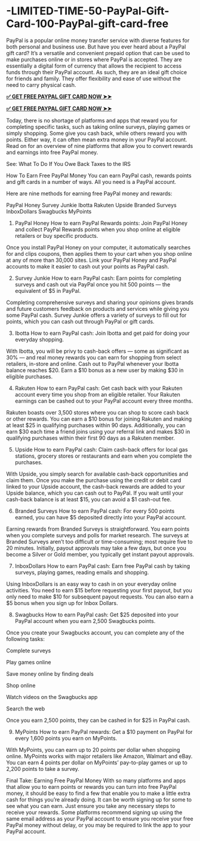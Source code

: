 # -LIMITED-TIME-50-PayPal-Gift-Card-100-PayPal-gift-card-free
PayPal is a popular online money transfer service with diverse features for both personal and business use. But have you ever heard about a PayPal gift card? It’s a versatile and convenient prepaid option that can be used to make purchases online or in stores where PayPal is accepted. They are essentially a digital form of currency that allows the recipient to access funds through their PayPal account. As such, they are an ideal gift choice for friends and family. They offer flexibility and ease of use without the need to carry physical cash.


**[✅ GET FREE PAYPAL GIFT CARD NOW ➤➤](https://bestoffers1.xyz/paypal-gift-card/)**


**[✅ GET FREE PAYPAL GIFT CARD NOW ➤➤](https://bestoffers1.xyz/paypal-gift-card/)**


Today, there is no shortage of platforms and apps that reward you for completing specific tasks, such as taking online surveys, playing games or simply shopping. Some give you cash back, while others reward you with points. Either way, it can often mean extra money in your PayPal account. Read on for an overview of nine platforms that allow you to convert rewards and earnings into free PayPal money.

See: What To Do If You Owe Back Taxes to the IRS

How To Earn Free PayPal Money
You can earn PayPal cash, rewards points and gift cards in a number of ways. All you need is a PayPal account.

Here are nine methods for earning free PayPal money and rewards:

PayPal Honey
Survey Junkie
Ibotta
Rakuten
Upside
Branded Surveys
InboxDollars
Swagbucks
MyPoints
1. PayPal Honey
How to earn PayPal Rewards points: Join PayPal Honey and collect PayPal Rewards points when you shop online at eligible retailers or buy specific products.

Once you install PayPal Honey on your computer, it automatically searches for and clips coupons, then applies them to your cart when you shop online at any of more than 30,000 sites. Link your PayPal Honey and PayPal accounts to make it easier to cash out your points as PayPal cash.

2. Survey Junkie
How to earn PayPal cash: Earn points for completing surveys and cash out via PayPal once you hit 500 points — the equivalent of $5 in PayPal.

Completing comprehensive surveys and sharing your opinions gives brands and future customers feedback on products and services while giving you some PayPal cash. Survey Junkie offers a variety of surveys to fill out for points, which you can cash out through PayPal or gift cards.

3. Ibotta
How to earn PayPal cash: Join Ibotta and get paid for doing your everyday shopping.

With Ibotta, you will be privy to cash-back offers — some as significant as 30% — and real money rewards you can earn for shopping from select retailers, in-store and online. Cash out to PayPal whenever your Ibotta balance reaches $20. Earn a $10 bonus as a new user by making $30 in eligible purchases.

4. Rakuten
How to earn PayPal cash: Get cash back with your Rakuten account every time you shop from an eligible retailer. Your Rakuten earnings can be cashed out to your PayPal account every three months.

Rakuten boasts over 3,500 stores where you can shop to score cash back or other rewards. You can earn a $10 bonus for joining Rakuten and making at least $25 in qualifying purchases within 90 days. Additionally, you can earn $30 each time a friend joins using your referral link and makes $30 in qualifying purchases within their first 90 days as a Rakuten member.

5. Upside
How to earn PayPal cash: Claim cash-back offers for local gas stations, grocery stores or restaurants and earn when you complete the purchases.

With Upside, you simply search for available cash-back opportunities and claim them. Once you make the purchase using the credit or debit card linked to your Upside account, the cash-back rewards are added to your Upside balance, which you can cash out to PayPal. If you wait until your cash-back balance is at least $15, you can avoid a $1 cash-out fee.


6. Branded Surveys
How to earn PayPal cash: For every 500 points earned, you can have $5 deposited directly into your PayPal account.

Earning rewards from Branded Surveys is straightforward. You earn points when you complete surveys and polls for market research. The surveys at Branded Surveys aren’t too difficult or time-consuming; most require five to 20 minutes. Initially, payout approvals may take a few days, but once you become a Silver or Gold member, you typically get instant payout approvals.

7. InboxDollars
How to earn PayPal cash: Earn free PayPal cash by taking surveys, playing games, reading emails and shopping.

Using InboxDollars is an easy way to cash in on your everyday online activities. You need to earn $15 before requesting your first payout, but you only need to make $10 for subsequent payout requests. You can also earn a $5 bonus when you sign up for Inbox Dollars.

8. Swagbucks
How to earn PayPal cash: Get $25 deposited into your PayPal account when you earn 2,500 Swagbucks points.

Once you create your Swagbucks account, you can complete any of the following tasks:

Complete surveys

Play games online

Save money online by finding deals

Shop online

Watch videos on the Swagbucks app

Search the web

 Once you earn 2,500 points, they can be cashed in for $25 in PayPal cash.

9. MyPoints
How to earn PayPal rewards: Get a $10 payment on PayPal for every 1,600 points you earn on MyPoints.

With MyPoints, you can earn up to 20 points per dollar when shopping online. MyPoints works with major retailers like Amazon, Walmart and eBay. You can earn 4 points per dollar on MyPoints’ pay-to-play games or up to 2,200 points to take a survey.

Final Take: Earning Free PayPal Money
With so many platforms and apps that allow you to earn points or rewards you can turn into free PayPal money, it should be easy to find a few that enable you to make a little extra cash for things you’re already doing. It can be worth signing up for some to see what you can earn. Just ensure you take any necessary steps to receive your rewards. Some platforms recommend signing up using the same email address as your PayPal account to ensure you receive your free PayPal money without delay, or you may be required to link the app to your PayPal account.
